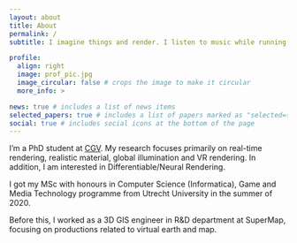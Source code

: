 ```yaml
---
layout: about
title: About
permalink: /
subtitle: I imagine things and render. I listen to music while running.

profile:
  align: right
  image: prof_pic.jpg
  image_circular: false # crops the image to make it circular
  more_info: >

news: true # includes a list of news items
selected_papers: true # includes a list of papers marked as "selected={true}"
social: true # includes social icons at the bottom of the page
---
```


I’m a PhD student at [CGV](https://graphics.tudelft.nl/). My research focuses primarily on real-time rendering, realistic material, global illumination and VR rendering. In addition, I am interested in Differentiable/Neural Rendering.

I got my MSc with honours in Computer Science (Informatica), Game and Media Technology programme from Utrecht University in the summer of 2020.

Before this, I worked as a 3D GIS engineer in R&D department at SuperMap, focusing on productions related to virtual earth and map.
